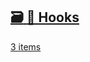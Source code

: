 ## [🗃️<!-- --> <!-- -->🎣 Hooks](/react-native-keyboard-controller/docs/next/api/hooks/keyboard/use-keyboard-animation.md)

[3 items](/react-native-keyboard-controller/docs/next/api/hooks/keyboard/use-keyboard-animation.md)
